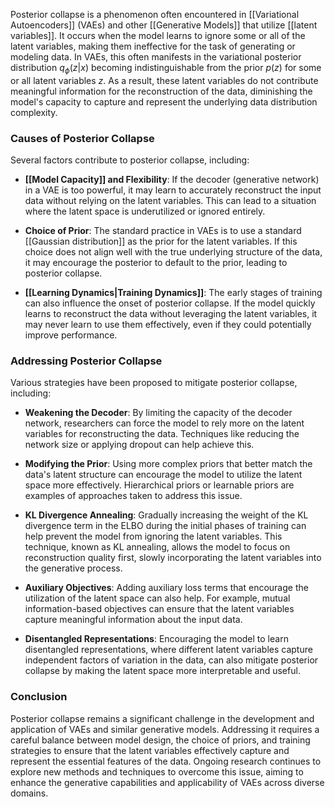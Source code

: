 Posterior collapse is a phenomenon often encountered in [[Variational Autoencoders]] (VAEs) and other [[Generative Models]] that utilize [[latent variables]]. It occurs when the model learns to ignore some or all of the latent variables, making them ineffective for the task of generating or modeling data. In VAEs, this often manifests in the variational posterior distribution $q_\phi(z|x)$ becoming indistinguishable from the prior $p(z)$ for some or all latent variables $z$. As a result, these latent variables do not contribute meaningful information for the reconstruction of the data, diminishing the model's capacity to capture and represent the underlying data distribution complexity.

### Causes of Posterior Collapse

Several factors contribute to posterior collapse, including:

- **[[Model Capacity]] and Flexibility**: If the decoder (generative network) in a VAE is too powerful, it may learn to accurately reconstruct the input data without relying on the latent variables. This can lead to a situation where the latent space is underutilized or ignored entirely.

- **Choice of Prior**: The standard practice in VAEs is to use a standard [[Gaussian distribution]] as the prior for the latent variables. If this choice does not align well with the true underlying structure of the data, it may encourage the posterior to default to the prior, leading to posterior collapse.

- **[[Learning Dynamics|Training Dynamics]]**: The early stages of training can also influence the onset of posterior collapse. If the model quickly learns to reconstruct the data without leveraging the latent variables, it may never learn to use them effectively, even if they could potentially improve performance.

### Addressing Posterior Collapse

Various strategies have been proposed to mitigate posterior collapse, including:

- **Weakening the Decoder**: By limiting the capacity of the decoder network, researchers can force the model to rely more on the latent variables for reconstructing the data. Techniques like reducing the network size or applying dropout can help achieve this.

- **Modifying the Prior**: Using more complex priors that better match the data's latent structure can encourage the model to utilize the latent space more effectively. Hierarchical priors or learnable priors are examples of approaches taken to address this issue.

- **KL Divergence Annealing**: Gradually increasing the weight of the KL divergence term in the ELBO during the initial phases of training can help prevent the model from ignoring the latent variables. This technique, known as KL annealing, allows the model to focus on reconstruction quality first, slowly incorporating the latent variables into the generative process.

- **Auxiliary Objectives**: Adding auxiliary loss terms that encourage the utilization of the latent space can also help. For example, mutual information-based objectives can ensure that the latent variables capture meaningful information about the input data.

- **Disentangled Representations**: Encouraging the model to learn disentangled representations, where different latent variables capture independent factors of variation in the data, can also mitigate posterior collapse by making the latent space more interpretable and useful.

### Conclusion

Posterior collapse remains a significant challenge in the development and application of VAEs and similar generative models. Addressing it requires a careful balance between model design, the choice of priors, and training strategies to ensure that the latent variables effectively capture and represent the essential features of the data. Ongoing research continues to explore new methods and techniques to overcome this issue, aiming to enhance the generative capabilities and applicability of VAEs across diverse domains.